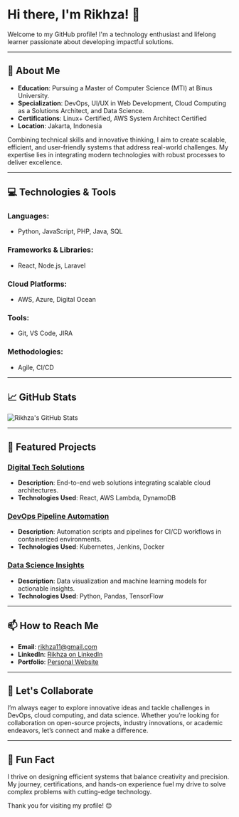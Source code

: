 # Hi there, I'm Rikhza! 👋

Welcome to my GitHub profile! I'm a technology enthusiast and lifelong learner passionate about developing impactful solutions.

---

## 🌟 About Me

- **Education**: Pursuing a Master of Computer Science (MTI) at Binus University.
- **Specialization**: DevOps, UI/UX in Web Development, Cloud Computing as a Solutions Architect, and Data Science.
- **Certifications**: Linux+ Certified, AWS System Architect Certified
- **Location**: Jakarta, Indonesia

Combining technical skills and innovative thinking, I aim to create scalable, efficient, and user-friendly systems that address real-world challenges. My expertise lies in integrating modern technologies with robust processes to deliver excellence.

---

## 💻 Technologies & Tools

### Languages:
- Python, JavaScript, PHP, Java, SQL

### Frameworks & Libraries:
- React, Node.js, Laravel

### Cloud Platforms:
- AWS, Azure, Digital Ocean

### Tools:
- Git, VS Code, JIRA

### Methodologies:
- Agile, CI/CD

---

## 📈 GitHub Stats

![Rikhza's GitHub Stats](https://github-readme-stats.vercel.app/api?username=rikhza&show_icons=true&theme=radical)

---

## 📂 Featured Projects

### [Digital Tech Solutions](https://github.com/rikhza/digital-tech-solutions)
- **Description**: End-to-end web solutions integrating scalable cloud architectures.
- **Technologies Used**: React, AWS Lambda, DynamoDB

### [DevOps Pipeline Automation](https://github.com/rikhza/devops-pipeline-automation)
- **Description**: Automation scripts and pipelines for CI/CD workflows in containerized environments.
- **Technologies Used**: Kubernetes, Jenkins, Docker

### [Data Science Insights](https://github.com/rikhza/data-science-insights)
- **Description**: Data visualization and machine learning models for actionable insights.
- **Technologies Used**: Python, Pandas, TensorFlow

---

## 📫 How to Reach Me

- **Email**: rikhza11@gmail.com
- **LinkedIn**: [Rikhza on LinkedIn](https://linkedin.com/in/rikhza)
- **Portfolio**: [Personal Website]((https://rikhza.github.io/))

---

## 🤝 Let's Collaborate

I’m always eager to explore innovative ideas and tackle challenges in DevOps, cloud computing, and data science. Whether you’re looking for collaboration on open-source projects, industry innovations, or academic endeavors, let’s connect and make a difference.

---

## 🌟 Fun Fact

I thrive on designing efficient systems that balance creativity and precision. My journey, certifications, and hands-on experience fuel my drive to solve complex problems with cutting-edge technology.

Thank you for visiting my profile! 😊
